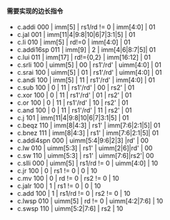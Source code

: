 #### 需要实现的边长指令

- c.addi      000 | imm[5]  | rs1/rd != 0   | imm[4:0]      | 01
- c.jal       001 | imm[11|4|9:8|10|6|7|3:1|5]              | 01
- c.li        010 | imm[5]  | rd!=0         | imm[4:0]      | 01
- c.addi16sp  011 | imm[9]  | 2             | imm[4|6|8:7|5]| 01
- c.lui       011 | imm[17] | rd!={0,2}     | imm[16:12]    | 01
- c.srli      100 | uimm[5] | 00 | rs1'/rd' | uimm[4:0]     | 01
- c.srai      100 | uimm[5] | 01 | rs1'/rd' | uimm[4:0]     | 01
- c.andi      100 | imm[5]  | 11 | rs1'/rd' | imm[4:0]      | 01
- c.sub       100 | 0       | 11 | rs1'/rd' | 00 | rs2'     | 01
- c.xor       100 | 0       | 11 | rs1'/rd' | 01 | rs2'     | 01
- c.or        100 | 0       | 11 | rs1'/rd' | 10 | rs2'     | 01
- c.and       100 | 0       | 11 | rs1'/rd' | 11 | rs2'     | 01
- c.j         101 | imm[11|4|9:8|10|6|7|3:1|5]              | 01
- c.beqz      110 | imm[8|4:3]   | rs1'     | imm[7:6|2:1|5]| 01
- c.bnez      111 | imm[8|4:3]   | rs1'     | imm[7:6|2:1|5]| 01
- c.addi4spn  000 | uimm[5:4|9:6|2|3]                  |rd' | 00
- c.lw        010 | uimm[5:3]    | rs1'     | uimm[2|6]|rd' | 00  
- c.sw        110 | uimm[5:3]    | rs1'     | uimm[7:6]|rs2'| 00
- c.slli      000 | uimm[5] | rs1/rd != 0   | uimm[4:0]     | 10
- c.jr        100 | 0       | rs1 != 0      | 0             | 10
- c.mv        100 | 0       | rd != 0       | rs2 != 0      | 10
- c.jalr      100 | 1       | rs1 != 0      | 0             | 10
- c.add       100 | 1       | rs1/rd != 0   | rs2 != 0      | 10
- c.lwsp      010 | uimm[5] | rd != 0       | uimm[4:2|7:6] | 10
- c.swsp      110 | uimm[5:2|7:6]           | rs2           | 10